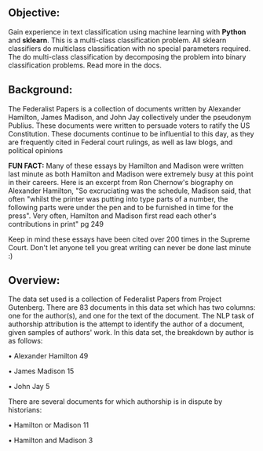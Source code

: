 ## Objective:
Gain experience in text classification using machine learning with **Python** and **sklearn**.
This is a multi-class classification problem. All sklearn classifiers do multiclass classification with
no special parameters required. The do multi-class classification by decomposing the problem
into binary classification problems. Read more in the docs. 

## Background: 
The Federalist Papers is a collection of documents written by Alexander Hamilton,
James Madison, and John Jay collectively under the pseudonym Publius. These documents were
written to persuade voters to ratify the US Constitution. These documents continue to be
influential to this day, as they are frequently cited in Federal court rulings, as well as law blogs,
and political opinions


**FUN FACT:** Many of these essays by Hamilton and Madison were written last minute as both Hamilton and Madison were
extremely busy at this point in their careers. Here is an excerpt from Ron Chernow's biography on Alexander Hamilton, 
"So excruciating was the schedule, Madison said, that often "whilst the printer was putting into type parts of a number, 
the following parts were under the pen and to be furnished in time for the press". Very often, 
Hamilton and Madison first read each other's contributions in print" pg 249

Keep in mind these essays have been cited over 200 times in the Supreme Court. Don't let anyone tell you great
writing can never be done last minute :)

## Overview: 
The data set used is a collection of Federalist Papers from Project Gutenberg. There are 83 documents in this data set which has two columns: one
for the author(s), and one for the text of the document.
The NLP task of authorship attribution is the attempt to identify the author of a document, given
samples of authors' work. In this data set, the breakdown by author is as follows:

• Alexander Hamilton 49

• James Madison 15

• John Jay 5

There are several documents for which authorship is in dispute by historians:

• Hamilton or Madison 11

• Hamilton and Madison 3


